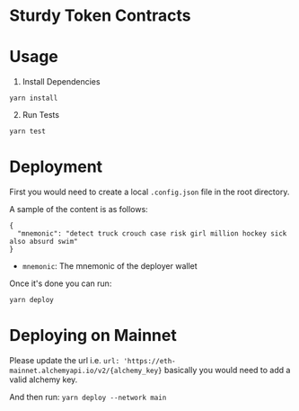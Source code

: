 # Sturdy Token Contracts

Usage
===

1. Install Dependencies

`yarn install`

2. Run Tests

`yarn test`

Deployment
===

First you would need to create a local `.config.json` file in the root directory. 

A sample of the content is as follows:


```
{
  "mnemonic": "detect truck crouch case risk girl million hockey sick also absurd swim"
}
```

- `mnemonic`: The mnemonic of the deployer wallet

Once it's done you can run:

`yarn deploy`


Deploying on Mainnet
===
Please update the url i.e. `url: 'https://eth-mainnet.alchemyapi.io/v2/{alchemy_key}` basically you would need to add a valid alchemy key.

And then run:
`yarn deploy --network main`
